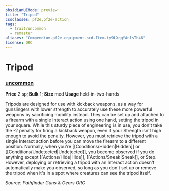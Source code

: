 ```yaml
---
obsidianUIMode: preview
title: "Tripod"
cssclasses: pf2e,pf2e-action
tags:
  - trait/uncommon
  - remaster
aliases: "Compendium.pf2e.equipment-srd.Item.ty9LXqqYAnlsTh46"
license: ORC
---
```

# Tripod

### [uncommon](uncommon "Uncommon Rarity Trait")


**Price** 2 sp; 
**Bulk** 1; **Size** med
**Usage** held-in-two-hands

Tripods are designed for use with kickback weapons, as a way for gunslingers with lower strength to accurately use these more powerful weapons by sacrificing mobility instead. They can be set up and attached to a firearm with a single Interact action using one hand, setting the tripod in your square. While this sturdy piece of engineering is in use, you don't take the -2 penalty for firing a kickback weapon, even if your Strength isn't high enough to avoid the penalty. However, you must retrieve the tripod with a single Interact action before you can move the firearm to a different position. Normally, when you're [[Conditions/Hidden|Hidden]] or [[Conditions/Undetected|Undetected]], you become observed if you do anything except [[Actions/Hide|Hide]], [[Actions/Sneak|Sneak]], or Step. However, deploying or retrieving a tripod with an Interact action doesn't automatically make you observed, so long as you don't set up or remove the tripod when it's in a spot where creatures can see the tripod itself.

*Source: Pathfinder Guns & Gears*
*ORC*